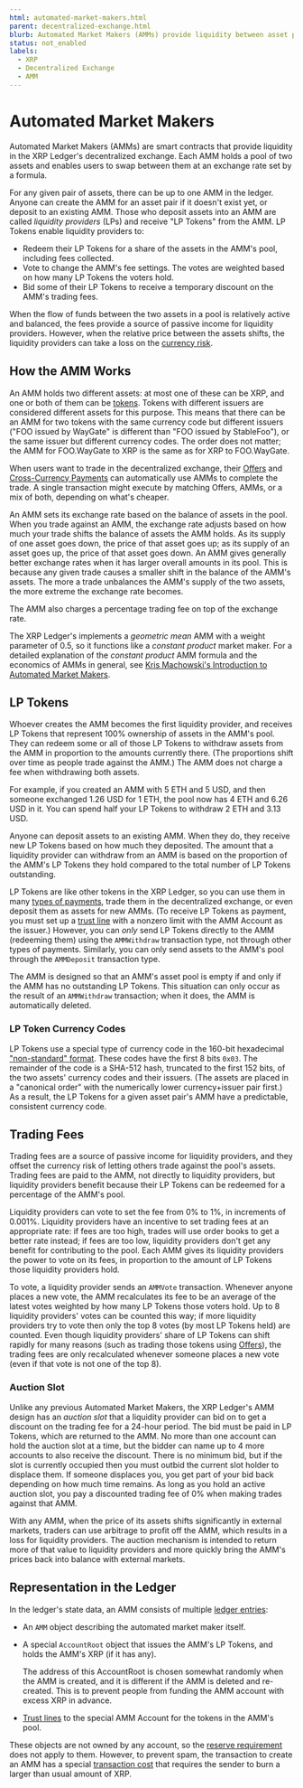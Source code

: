 ```yaml
---
html: automated-market-makers.html
parent: decentralized-exchange.html
blurb: Automated Market Makers (AMMs) provide liquidity between asset pairs, complemeting the order books in the decentralized exchange while providing passive income for their liquidity providers.
status: not_enabled
labels:
  - XRP
  - Decentralized Exchange
  - AMM
---
```

# Automated Market Makers

Automated Market Makers (AMMs) are smart contracts that provide liquidity in the XRP Ledger's decentralized exchange. Each AMM holds a pool of two assets and enables users to swap between them at an exchange rate set by a formula.

For any given pair of assets, there can be up to one AMM in the ledger. Anyone can create the AMM for an asset pair if it doesn't exist yet, or deposit to an existing AMM. Those who deposit assets into an AMM are called _liquidity providers_ (LPs) and receive "LP Tokens" from the AMM. LP Tokens enable liquidity providers to:

- Redeem their LP Tokens for a share of the assets in the AMM's pool, including fees collected.
- Vote to change the AMM's fee settings. The votes are weighted based on how many LP Tokens the voters hold.
- Bid some of their LP Tokens to receive a temporary discount on the AMM's trading fees.

When the flow of funds between the two assets in a pool is relatively active and balanced, the fees provide a source of passive income for liquidity providers. However, when the relative price between the assets shifts, the liquidity providers can take a loss on the [currency risk](https://www.investopedia.com/terms/c/currencyrisk.asp).

## How the AMM Works

An AMM holds two different assets: at most one of these can be XRP, and one or both of them can be [tokens](https://xrpl.org/tokens.html). Tokens with different issuers are considered different assets for this purpose. This means that there can be an AMM for two tokens with the same currency code but different issuers ("FOO issued by WayGate" is different than "FOO issued by StableFoo"), or the same issuer but different currency codes. The order does not matter; the AMM for FOO.WayGate to XRP is the same as for XRP to FOO.WayGate.

When users want to trade in the decentralized exchange, their [Offers](https://xrpl.org/offers.html) and [Cross-Currency Payments](https://xrpl.org/cross-currency-payments.html) can automatically use AMMs to complete the trade. A single transaction might execute by matching Offers, AMMs, or a mix of both, depending on what's cheaper.

An AMM sets its exchange rate based on the balance of assets in the pool. When you trade against an AMM, the exchange rate adjusts based on how much your trade shifts the balance of assets the AMM holds. As its supply of one asset goes down, the price of that asset goes up; as its supply of an asset goes up, the price of that asset goes down. An AMM gives generally better exchange rates when it has larger overall amounts in its pool. This is because any given trade causes a smaller shift in the balance of the AMM's assets. The more a trade unbalances the AMM's supply of the two assets, the more extreme the exchange rate becomes.

The AMM also charges a percentage trading fee on top of the exchange rate.

The XRP Ledger's implements a _geometric mean_ AMM with a weight parameter of 0.5, so it functions like a _constant product_ market maker. For a detailed explanation of the _constant product_ AMM formula and the economics of AMMs in general, see [Kris Machowski's Introduction to Automated Market Makers](https://www.machow.ski/posts/an_introduction_to_automated_market_makers/).


## LP Tokens
<!-- TODO: add diagrams showcasing flow of funds -->
Whoever creates the AMM becomes the first liquidity provider, and receives LP Tokens that represent 100% ownership of assets in the AMM's pool. They can redeem some or all of those LP Tokens to withdraw assets from the AMM in proportion to the amounts currently there. (The proportions shift over time as people trade against the AMM.) The AMM does not charge a fee when withdrawing both assets.

For example, if you created an AMM with 5 ETH and 5 USD, and then someone exchanged 1.26 USD for 1 ETH, the pool now has 4 ETH and 6.26 USD in it. You can spend half your LP Tokens to withdraw 2 ETH and 3.13 USD.

Anyone can deposit assets to an existing AMM. When they do, they receive new LP Tokens based on how much they deposited. The amount that a liquidity provider can withdraw from an AMM is based on the proportion of the AMM's LP Tokens they hold compared to the total number of LP Tokens outstanding.

LP Tokens are like other tokens in the XRP Ledger, so you can use them in many [types of payments](https://xrpl.org/payment-types.html), trade them in the decentralized exchange, or even deposit them as assets for new AMMs. (To receive LP Tokens as payment, you must set up a [trust line](https://xrpl.org/trust-lines-and-issuing.html) with a nonzero limit with the AMM Account as the issuer.) However, you can _only_ send LP Tokens directly to the AMM (redeeming them) using the `AMMWithdraw` transaction type, not through other types of payments. Similarly, you can only send assets to the AMM's pool through the `AMMDeposit` transaction type.

The AMM is designed so that an AMM's asset pool is empty if and only if the AMM has no outstanding LP Tokens. This situation can only occur as the result of an `AMMWithdraw` transaction; when it does, the AMM is automatically deleted.

### LP Token Currency Codes

LP Tokens use a special type of currency code in the 160-bit hexadecimal ["non-standard" format](https://xrpl.org/currency-formats.html#nonstandard-currency-codes). These codes have the first 8 bits `0x03`. The remainder of the code is a SHA-512 hash, truncated to the first 152 bits, of the two assets' currency codes and their issuers. (The assets are placed in a "canonical order" with the numerically lower currency+issuer pair first.) As a result, the LP Tokens for a given asset pair's AMM have a predictable, consistent currency code.


## Trading Fees

Trading fees are a source of passive income for liquidity providers, and they offset the currency risk of letting others trade against the pool's assets. Trading fees are paid to the AMM, not directly to liquidity providers, but liquidity providers benefit because their LP Tokens can be redeemed for a percentage of the AMM's pool.

Liquidity providers can vote to set the fee from 0% to 1%, in increments of 0.001%. Liquidity providers have an incentive to set trading fees at an appropriate rate: if fees are too high, trades will use order books to get a better rate instead; if fees are too low, liquidity providers don't get any benefit for contributing to the pool. <!-- STYLE_OVERRIDE: will --> Each AMM gives its liquidity providers the power to vote on its fees, in proportion to the amount of LP Tokens those liquidity providers hold.

To vote, a liquidity provider sends an `AMMVote` transaction. Whenever anyone places a new vote, the AMM recalculates its fee to be an average of the latest votes weighted by how many LP Tokens those voters hold. Up to 8 liquidity providers' votes can be counted this way; if more liquidity providers try to vote then only the top 8 votes (by most LP Tokens held) are counted. Even though liquidity providers' share of LP Tokens can shift rapidly for many reasons (such as trading those tokens using [Offers](https://xrpl.org/offers.html)), the trading fees are only recalculated whenever someone places a new vote (even if that vote is not one of the top 8).

### Auction Slot

Unlike any previous Automated Market Makers, the XRP Ledger's AMM design has an _auction slot_ that a liquidity provider can bid on to get a discount on the trading fee for a 24-hour period. The bid must be paid in LP Tokens, which are returned to the AMM. No more than one account can hold the auction slot at a time, but the bidder can name up to 4 more accounts to also receive the discount. There is no minimum bid, but if the slot is currently occupied then you must outbid the current slot holder to displace them. If someone displaces you, you get part of your bid back depending on how much time remains. As long as you hold an active auction slot, you pay a discounted trading fee of 0% when making trades against that AMM.

With any AMM, when the price of its assets shifts significantly in external markets, traders can use arbitrage to profit off the AMM, which results in a loss for liquidity providers. The auction mechanism is intended to return more of that value to liquidity providers and more quickly bring the AMM's prices back into balance with external markets.


## Representation in the Ledger

In the ledger's state data, an AMM consists of multiple [ledger entries](https://xrpl.org/ledger-object-types.html):

- An `AMM` object describing the automated market maker itself.

- A special `AccountRoot` object that issues the AMM's LP Tokens, and holds the AMM's XRP (if it has any).
    
    The address of this AccountRoot is chosen somewhat randomly when the AMM is created, and it is different if the AMM is deleted and re-created. This is to prevent people from funding the AMM account with excess XRP in advance.

- [Trust lines](https://xrpl.org/trust-lines-and-issuing.html) to the special AMM Account for the tokens in the AMM's pool.

These objects are not owned by any account, so the [reserve requirement](https://xrpl.org/reserves.html) does not apply to them. However, to prevent spam, the transaction to create an AMM has a special [transaction cost](https://xrpl.org/transaction-cost.html) that requires the sender to burn a larger than usual amount of XRP.


<!--{# common link defs #}
{% include '_snippets/rippled-api-links.md' %}
{% include '_snippets/tx-type-links.md' %}
{% include '_snippets/rippled_versions.md' %}-->
